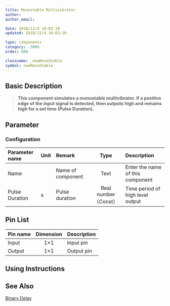 ```yaml
---
title: Monostable Multivibrator
author: 
author_email:

date: 2018/12/4 10:03:10
updated: 2018/12/4 10:03:10

type: components
category: -3006
order: 600

classname: _newMonoStable
symbol: newMonoStable
---
```

## Basic Description


> **This component simulates a monostable multivibrator.  If a positive edge of the input signal is detected, then outputs high and remains high for a set time (Pulse Duration).**

## Parameter
### Configuration
| Parameter name | Unit | Remark | Type | Description |
| :--- | :--- | :--- | :--: | :--- |
| Name |  | Name of component | Text | Enter the name of this component |
| Pulse Duration | s | Pulse duration | Real number（Const） | Time period of high level output |


## Pin List

| Pin name | Dimension | Description |
| :--- | :--:  | :--- |
| Input | 1×1 | Input pin |
| Output | 1×1 | Output pin |

## Using Instructions



## See Also

[Binary Delay](comp_newBinaryDelay.md)
